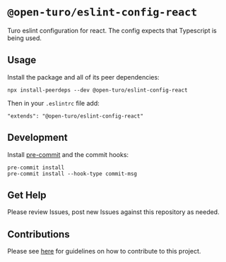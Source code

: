 # `@open-turo/eslint-config-react`

Turo eslint configuration for react. The config expects that Typescript is being used.

## Usage

Install the package and all of its peer dependencies:

```shell
npx install-peerdeps --dev @open-turo/eslint-config-react
```

Then in your `.eslintrc` file add:

```
"extends": "@open-turo/eslint-config-react"
```

## Development

Install [pre-commit](https://pre-commit.com/) and the commit hooks:

```shell
pre-commit install
pre-commit install --hook-type commit-msg
```

## Get Help

Please review Issues, post new Issues against this repository as needed.

## Contributions

Please see [here](https://github.com/open-turo/contributions) for guidelines on how to contribute to this project.
